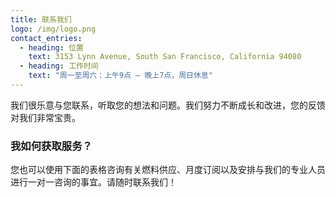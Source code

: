 ```yaml
---
title: 联系我们
logo: /img/logo.png
contact_entries:
  - heading: 位置
    text: 3153 Lynn Avenue, South San Francisco, California 94080
  - heading: 工作时间
    text: "周一至周六：上午9点 – 晚上7点，周日休息"
---
```


我们很乐意与您联系，听取您的想法和问题。我们努力不断成长和改进，您的反馈对我们非常宝贵。

<h3 class="f4 b lh-title mb2">我如何获取服务？</h3>

您也可以使用下面的表格咨询有关燃料供应、月度订阅以及安排与我们的专业人员进行一对一咨询的事宜。请随时联系我们！ 